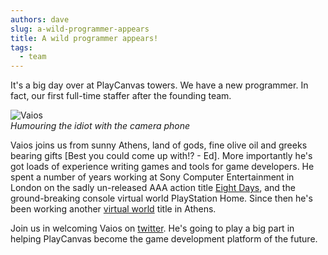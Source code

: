 ```yaml
---
authors: dave
slug: a-wild-programmer-appears
title: A wild programmer appears!
tags:
  - team
---
```


It's a big day over at PlayCanvas towers. We have a new programmer. In fact, our first full-time staffer after the founding team.

![Vaios](/img/team-vaios-2013.jpg)  
_Humouring the idiot with the camera phone_

Vaios joins us from sunny Athens, land of gods, fine olive oil and greeks bearing gifts [Best you could come up with!? - Ed]. More importantly he's got loads of experience writing games and tools for game developers. He spent a number of years working at Sony Computer Entertainment in London on the sadly un-released AAA action title [Eight Days](https://en.wikipedia.org/wiki/Eight_Days), and the ground-breaking console virtual world PlayStation Home. Since then he's been working another [virtual world](http://www.playtown-game.com/playtown/app/portal/) title in Athens.

Join us in welcoming Vaios on [twitter](https://twitter.com/vkalpias). He's going to play a big part in helping PlayCanvas become the game development platform of the future.
